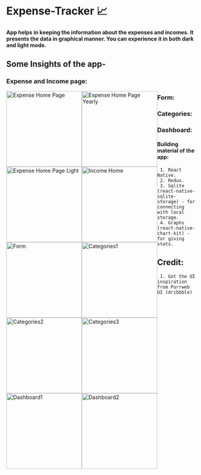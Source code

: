 # Expense-Tracker :chart_with_upwards_trend:

#### App helps in keeping the information about the expenses and incomes. It presents the data in graphical manner. You can experience it in both dark and light mode.   

## Some Insights of the app-

### Expense and Income page:
<img src="https://i.ibb.co/0CfJyK1/Screenshot-20210127-134426-Expense-Tracker.jpg" 
     alt="Expense Home Page"  
     style="float: left" 
     width="200px"/><img src="https://i.ibb.co/vXG9dbC/Screenshot-20210127-134459-Expense-Tracker.jpg" 
     alt="Expense Home Page Yearly" 
     width="200px" 
     style="float:left"/><img src="https://i.ibb.co/6bPdS8r/Screenshot-20210127-134742-Expense-Tracker.jpg" 
     alt="Expense Home Page Light"  
     style="float: left" 
     width="200px"/><img src="https://i.ibb.co/60DfvmP/Screenshot-20210127-134611-Expense-Tracker.jpg" 
     alt="Income Home" 
     width="200px" 
     style="float:left"/>
### Form:
<img src="https://i.ibb.co/9ndSdJy/Screenshot-20210127-134843-Expense-Tracker.jpg" 
     alt="Form" 
     width="200px" 
     style="float:left"/>
### Categories: 
<img src="https://i.ibb.co/tzC2Wxy/categories.jpg" 
     alt="Categories1" 
     width="200px" 
     style="float:left"/><img src="https://i.ibb.co/d4pZFdp/Screenshot-20210127-134719-Expense-Tracker.jpg" 
     alt="Categories2" 
     width="200px" 
     style="float:left"/><img src="https://i.ibb.co/h8pPwfF/Screenshot-20210127-135034-Expense-Tracker.jpg" 
     alt="Categories3" 
     width="200px" 
     style="float:left"/>
### Dashboard:
<img src="https://i.ibb.co/bvTv8hb/Screenshot-20210127-134620-Expense-Tracker.jpg" 
     alt="Dashboard1" 
     width="200px" 
     style="float:left"/><img src="https://i.ibb.co/Dr86Y20/Screenshot-20210127-134631-Expense-Tracker.jpg" 
     alt="Dashboard2" 
     width="200px" 
     style="float:left"/>
     
#### Building material of the app:     
     1. React Native.
     2. Redux.
     3. Sqlite (react-native-sqlite-storage) - for connecting with local storage.
     4. Graphs (react-native-chart-kit) - for giving stats.
     
 ## Credit:
     1. Got the UI inspiration from Purrweb UI (dribbble)
     
